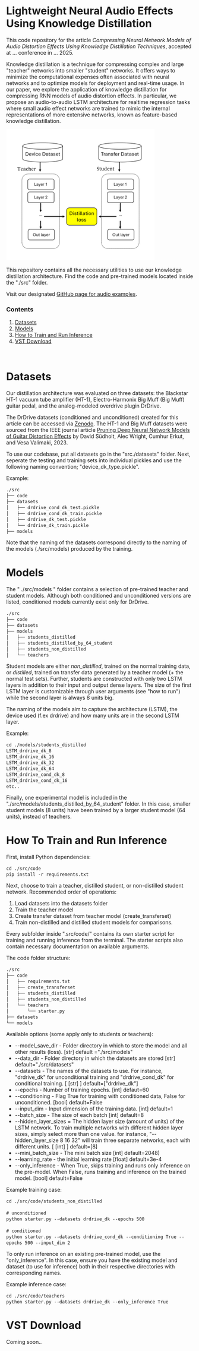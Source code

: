 # Lightweight Neural Audio Effects Using Knowledge Distillation

This code repository for the article _Compressing Neural Network Models of Audio Distortion Effects Using Knowledge Distillation Techniques_, accepted at ... conference in ... 2025.

Knowledge distillation is a technique for compressing complex and large "teacher" networks into smaller "student" networks. It offers ways to minimize the computational expenses often associated with neural networks and to optimize models for deployment and real-time usage. In our paper, we explore the application of knowledge distillation for compressing RNN models of audio distortion effects. In particular, we propose an audio-to-audio LSTM architecture for realtime regression tasks where small audio effect networks are trained to mimic the internal representations of more extensive networks, known as feature-based knowledge distillation.

<div align="left">
 <img src="./fig/dk2.png" width="400">
</div>

This repository contains all the necessary utilities to use our knowledge distillation architecture. Find the code and pre-trained models located inside the "./src" folder.

Visit our designated [GitHub page for audio examples]().

<!-- Our distillation architecture was evaluated on three datasets, the Blackstar HT-1 vacuum tube amplifier (HT-1), Electro-Harmonix Big Muff (Big Muff) guitar pedal, and the analog-modeled overdrive plugin DrDrive.

Below are just a few non-parametric examples comparing our distilled student models against regular students networks (non-distilled).

**64 unit networks**
DrDrive - Target - Distilled - NonDistilled
HT-1 - Target - Distilled - NonDistilled

**8 unit networks**
Big Muff - Target - Distilled - NonDistilled -->

### Contents

1. [Datasets](#datasets)
2. [Models](#models)
3. [How to Train and Run Inference](#how-to-train-and-run-inference)
4. [VST Download](#vst-download)

<br/>

# Datasets

Our distillation architecture was evaluated on three datasets: the Blackstar HT-1 vacuum tube amplifier (HT-1), Electro-Harmonix Big Muff (Big Muff) guitar pedal, and the analog-modeled overdrive plugin DrDrive. 

The DrDrive datasets (conditioned and unconditioned) created for this article can be accessed via [Zenodo](https://doi.org/10.5281/zenodo.15222630). The HT-1 and Big Muff datasets were sourced from the IEEE journal article [Pruning Deep Neural Network Models of Guitar Distortion Effects](https://ieeexplore.ieee.org/abstract/document/9954902/) by David Südholt, Alec Wright, Cumhur Erkut, and Vesa Valimaki, 2023.

To use our codebase, put all datasets go in the "src./datasets" folder. Next, seperate the testing and training sets into individual pickles and use the following naming convention; "device_dk_type.pickle".

Example:
```
./src
├── code
├── datasets
│   ├── drdrive_cond_dk_test.pickle
│   ├── drdrive_cond_dk_train.pickle
│   ├── drdrive_dk_test.pickle
│   └── drdrive_dk_train.pickle
├── models
```

Note that the naming of the datasets correspond directly to the naming of the models (./src/models) produced by the training.

# Models

The " ./src/models " folder contains a selection of pre-trained teacher and student models. Although both conditioned and unconditioned versions are listed, conditioned models currently exist only for DrDrive.
```
./src
├── code
├── datasets
├── models
│   ├── students_distilled
│   ├── students_distilled_by_64_student
│   ├── students_non_distilled
│   └── teachers 
```

Student models are either *non_distilled*, trained on the normal training data, or *distilled*, trained on transfer data generated by a teacher model (+ the normal test sets). Further, students are constructed with only two LSTM layers in addition to their input and output dense layers. The size of the first LSTM layer is customizable through user arguments (see "how to run") while the second layer is always 8 units big. 

The naming of the models aim to capture the architecture (LSTM), the device used (f.ex drdrive) and how many units are in the second LSTM layer.

Example:
```
cd ./models/students_distilled
LSTM_drdrive_dk_8
LSTM_drdrive_dk_16
LSTM_drdrive_dk_32
LSTM_drdrive_dk_64
LSTM_drdrive_cond_dk_8
LSTM_drdrive_cond_dk_16
etc..
```

Finally, one experimental model is included in the "./src/models/students_distilled_by_64_student" folder. In this case, smaller student models (8 units) have been trained by a larger student model (64 units), instead of teachers.


# How To Train and Run Inference 

First, install Python dependencies:
```
cd ./src/code
pip install -r requirements.txt
```

Next, choose to train a teacher, distilled student, or non-distilled student network. Recommended order of operations:
1. Load datasets into the datasets folder
2. Train the teacher model
3. Create transfer dataset from teacher model (create_transferset)
4. Train non-distilled and distilled student models for comparisons.

Every subfolder inside ".src/code/" contains its own starter script for training and running inference from the terminal. The starter scripts also contain necessary documentation on available arguments.

The code folder structure:
```
./src
├── code    
│   ├── requirements.txt
│   ├── create_transferset 
│   ├── students_distilled 
│   ├── students_non_distilled
│   └── teachers
│       └── starter.py
├── datasets
└── models
``` 

Available options (some apply only to students or teachers): 
* --model_save_dir - Folder directory in which to store the model and all other results (loss). [str] default ="./src/models"
* --data_dir - Folder directory in which the datasets are stored [str] default="./src/datasets"
* --datasets - The names of the datasets to use. For instance, "drdrive_dk" for unconditional training and "drdrive_cond_dk" for conditional training. [ [str] ] default=["drdrive_dk"] 
* --epochs - Number of training epochs. [int] defaut=60
* --conditioning - Flag True for training with conditioned data, False for unconditioned. [bool] default=False
* --input_dim - Input dimension of the training data. [int] default=1
* --batch_size - The size of each batch [int] default=8 
* --hidden_layer_sizes = The hidden layer size (amount of units) of the LSTM network. To train multiple networks with different hidden layer sizes, simply select more than one value. for instance, "--hidden_layer_size 8 16 32" will train three separate networks, each with different units. [ [int] ] default=[8]
* --mini_batch_size - The mini batch size [int] default=2048) 
* --learning_rate - the initial learning rate [float] default=3e-4
* --only_inference - When True, skips training and runs only inference on the pre-model. When False, runs training and inference on the trained model. [bool] default=False

Example training case: 
```
cd ./src/code/students_non_distilled

# unconditioned
python starter.py --datasets drdrive_dk --epochs 500

# conditioned
python starter.py --datasets drdrive_cond_dk --conditioning True --epochs 500 --input_dim 2 
```

To only run inference on an existing pre-trained model, use the "only_inference". In this case, ensure you have the existing model and dataset (to use for inference) both in their respective directories with corresponding names.

Example inference case:
```
cd ./src/code/teachers
python starter.py --datasets drdrive_dk --only_inference True
```


# VST Download

Coming soon..

<!-- aleks try with neutone
ricc with other. -->
